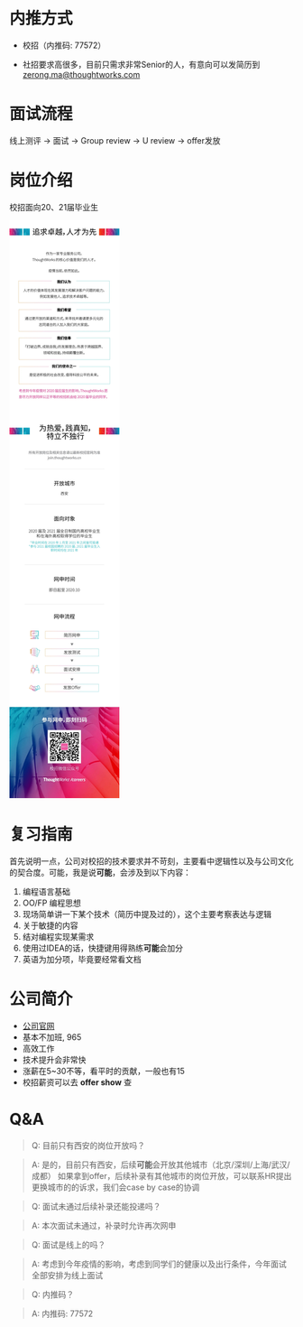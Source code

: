 # 内推方式

- 校招（内推码: 77572）

- 社招要求高很多，目前只需求非常Senior的人，有意向可以发简历到 
zerong.ma@thoughtworks.com

# 面试流程

线上测评 -> 面试 -> Group review -> U review -> offer发放

# 岗位介绍

校招面向20、21届毕业生

<img src="../assets/Thoughtworks_campus_info.jpg">

# 复习指南

首先说明一点，公司对校招的技术要求并不苛刻，主要看中逻辑性以及与公司文化的契合度。可能，我是说**可能**，会涉及到以下内容：
1. 编程语言基础
2. OO/FP 编程思想
3. 现场简单讲一下某个技术（简历中提及过的），这个主要考察表达与逻辑
4. 关于敏捷的内容
5. 结对编程实现某需求
6. 使用过IDEA的话，快捷键用得熟练**可能**会加分
7. 英语为加分项，毕竟要经常看文档

# 公司简介

- [公司官网](https://www.thoughtworks.com/)
- 基本不加班, 965
- 高效工作
- 技术提升会非常快
- 涨薪在5~30不等，看平时的贡献，一般也有15
- 校招薪资可以去 **offer show** 查

# Q&A

> Q: 目前只有西安的岗位开放吗？

> A: 是的，目前只有西安，后续**可能**会开放其他城市（北京/深圳/上海/武汉/成都）
如果拿到offer，后续补录有其他城市的岗位开放，可以联系HR提出更换城市的的诉求，我们会case by case的协调 

> Q: 面试未通过后续补录还能投递吗？

> A: 本次面试未通过，补录时允许再次网申

> Q: 面试是线上的吗？

> A: 考虑到今年疫情的影响，考虑到同学们的健康以及出行条件，今年面试全部安排为线上面试

> Q: 内推码？

> A: 内推码: 77572
